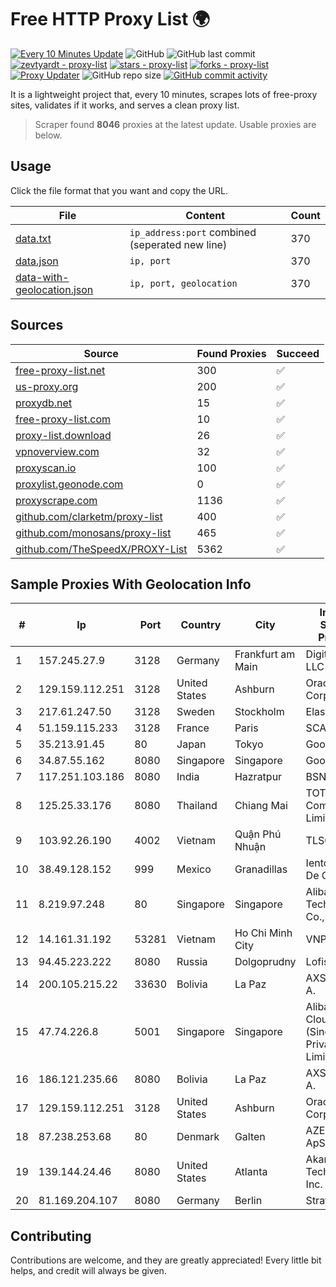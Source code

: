 
# Free HTTP Proxy List 🌍

[![Every 10 Minutes Update](https://github.com/mertguvencli/http-proxy-list/actions/workflows/main.yml/badge.svg?branch=main)](https://github.com/mertguvencli/http-proxy-list/actions/workflows/main.yml)
![GitHub](https://img.shields.io/github/license/mertguvencli/http-proxy-list)
![GitHub last commit](https://img.shields.io/github/last-commit/mertguvencli/http-proxy-list)
[![zevtyardt - proxy-list](https://img.shields.io/static/v1?label=zevtyardt&message=proxy-list&color=blue&logo=github)](https://github.com/zevtyardt/proxy-list "Go to GitHub repo")
[![stars - proxy-list](https://img.shields.io/github/stars/zevtyardt/proxy-list?style=social)](https://github.com/zevtyardt/proxy-list)
[![forks - proxy-list](https://img.shields.io/github/forks/zevtyardt/proxy-list?style=social)](https://github.com/zevtyardt/proxy-list)
[![Proxy Updater](https://github.com/zevtyardt/proxy-list/workflows/Proxy%20Updater/badge.svg)](https://github.com/zevtyardt/proxy-list/actions?query=workflow:"Proxy+Updater")
![GitHub repo size](https://img.shields.io/github/repo-size/zevtyardt/proxy-list)
[![GitHub commit activity](https://img.shields.io/github/commit-activity/m/zevtyardt/proxy-list?logo=commits)](https://github.com/zevtyardt/proxy-list/commits/main)

It is a lightweight project that, every 10 minutes, scrapes lots of free-proxy sites, validates if it works, and serves a clean proxy list.

> Scraper found **8046** proxies at the latest update. Usable proxies are below.

## Usage

Click the file format that you want and copy the URL.

|File|Content|Count|
|----|-------|-----|
|[data.txt](https://raw.githubusercontent.com/mertguvencli/http-proxy-list/main/proxy-list/data.txt)|`ip_address:port` combined (seperated new line)|370|
|[data.json](https://raw.githubusercontent.com/mertguvencli/http-proxy-list/main/proxy-list/data.json)|`ip, port`|370|
|[data-with-geolocation.json](https://raw.githubusercontent.com/mertguvencli/http-proxy-list/main/proxy-list/data-with-geolocation.json)|`ip, port, geolocation`|370|

## Sources

|Source|Found Proxies|Succeed|
|------|-------------|-------|
|[free-proxy-list.net](https://free-proxy-list.net)|300|✅|
|[us-proxy.org](https://www.us-proxy.org)|200|✅|
|[proxydb.net](http://proxydb.net)|15|✅|
|[free-proxy-list.com](https://free-proxy-list.com/?page=&port=&type%5B%5D=http&type%5B%5D=https&up_time=0&search=Search)|10|✅|
|[proxy-list.download](https://www.proxy-list.download/HTTP)|26|✅|
|[vpnoverview.com](https://vpnoverview.com/privacy/anonymous-browsing/free-proxy-servers)|32|✅|
|[proxyscan.io](https://www.proxyscan.io)|100|✅|
|[proxylist.geonode.com](https://proxylist.geonode.com/api/proxy-list?limit=300&page=1&sort_by=lastChecked&sort_type=desc&protocols=http,https)|0|✅|
|[proxyscrape.com](https://api.proxyscrape.com/v2/?request=displayproxies&protocol=http&timeout=10000&country=all&ssl=all&anonymity=all)|1136|✅|
|[github.com/clarketm/proxy-list](https://raw.githubusercontent.com/clarketm/proxy-list/master/proxy-list-raw.txt)|400|✅|
|[github.com/monosans/proxy-list](https://raw.githubusercontent.com/monosans/proxy-list/main/proxies/http.txt)|465|✅|
|[github.com/TheSpeedX/PROXY-List](https://raw.githubusercontent.com/TheSpeedX/PROXY-List/master/http.txt)|5362|✅|


## Sample Proxies With Geolocation Info

|#|Ip|Port|Country|City|Internet Service Provider|
|-|--|----|-------|----|-------------------------|
|1|157.245.27.9|3128|Germany|Frankfurt am Main|DigitalOcean, LLC|
|2|129.159.112.251|3128|United States|Ashburn|Oracle Corporation|
|3|217.61.247.50|3128|Sweden|Stockholm|Elastx AB|
|4|51.159.115.233|3128|France|Paris|SCALEWAY|
|5|35.213.91.45|80|Japan|Tokyo|Google LLC|
|6|34.87.55.162|8080|Singapore|Singapore|Google LLC|
|7|117.251.103.186|8080|India|Hazratpur|BSNL Internet|
|8|125.25.33.176|8080|Thailand|Chiang Mai|TOT Public Company Limited|
|9|103.92.26.190|4002|Vietnam|Quận Phú Nhuận|TLSOFT|
|10|38.49.128.152|999|Mexico|Granadillas|Ientc S De RL De CV|
|11|8.219.97.248|80|Singapore|Singapore|Alibaba (US) Technology Co., Ltd.|
|12|14.161.31.192|53281|Vietnam|Ho Chi Minh City|VNPT|
|13|94.45.223.222|8080|Russia|Dolgoprudny|Lofis LLC|
|14|200.105.215.22|33630|Bolivia|La Paz|AXS Bolivia S. A.|
|15|47.74.226.8|5001|Singapore|Singapore|Alibaba Cloud (Singapore) Private Limited|
|16|186.121.235.66|8080|Bolivia|La Paz|AXS Bolivia S. A.|
|17|129.159.112.251|3128|United States|Ashburn|Oracle Corporation|
|18|87.238.253.68|80|Denmark|Galten|AZERO 2016 ApS|
|19|139.144.24.46|8080|United States|Atlanta|Akamai Technologies, Inc.|
|20|81.169.204.107|8080|Germany|Berlin|Strato AG|



## Contributing

Contributions are welcome, and they are greatly appreciated! Every
little bit helps, and credit will always be given.

